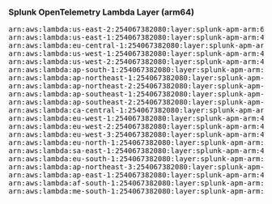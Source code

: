 <h3>Splunk OpenTelemetry Lambda Layer (arm64)</h3>

<pre>
arn:aws:lambda:us-east-2:254067382080:layer:splunk-apm-arm:64
arn:aws:lambda:us-east-1:254067382080:layer:splunk-apm-arm:44
arn:aws:lambda:eu-central-1:254067382080:layer:splunk-apm-arm:44
arn:aws:lambda:us-west-1:254067382080:layer:splunk-apm-arm:44
arn:aws:lambda:us-west-2:254067382080:layer:splunk-apm-arm:44
arn:aws:lambda:ap-south-1:254067382080:layer:splunk-apm-arm:44
arn:aws:lambda:ap-northeast-1:254067382080:layer:splunk-apm-arm:44
arn:aws:lambda:ap-northeast-2:254067382080:layer:splunk-apm-arm:44
arn:aws:lambda:ap-southeast-1:254067382080:layer:splunk-apm-arm:44
arn:aws:lambda:ap-southeast-2:254067382080:layer:splunk-apm-arm:44
arn:aws:lambda:ca-central-1:254067382080:layer:splunk-apm-arm:44
arn:aws:lambda:eu-west-1:254067382080:layer:splunk-apm-arm:44
arn:aws:lambda:eu-west-2:254067382080:layer:splunk-apm-arm:44
arn:aws:lambda:eu-west-3:254067382080:layer:splunk-apm-arm:44
arn:aws:lambda:eu-north-1:254067382080:layer:splunk-apm-arm:44
arn:aws:lambda:sa-east-1:254067382080:layer:splunk-apm-arm:44
arn:aws:lambda:eu-south-1:254067382080:layer:splunk-apm-arm:44
arn:aws:lambda:ap-northeast-3:254067382080:layer:splunk-apm-arm:44
arn:aws:lambda:ap-east-1:254067382080:layer:splunk-apm-arm:44
arn:aws:lambda:af-south-1:254067382080:layer:splunk-apm-arm:44
arn:aws:lambda:me-south-1:254067382080:layer:splunk-apm-arm:44
</pre>
